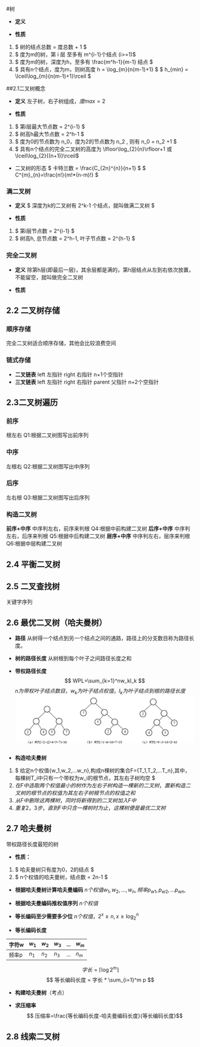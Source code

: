 #树
* **定义**
  
* **性质**
1. $ 树的结点总数 = 度总数 + 1 $
2. $ 度为m的树，第 i 层 至多有 m^{i-1}个结点 (i>=1)$
3. $ 度为m的树，深度为h，至多有 \frac{m^h-1}{m-1} 结点 $
4. $ 具有n个结点，度为m，则树高度 h = \log_{m}{n(m-1)+1} $
 $ h_{min} = \lceil\log_{m}{n(m-1)+1}\rceil $

##2.1二叉树概念
* **定义**
    左子树，右子树组成，$度max=2$

* **性质**
1. $ 第i层最大节点数 = 2^{i-1} $
2. $ 树高h最大节点数 = 2^h-1 $
3. $ 度为0的节点数为 n_0，度为2的节点数为 n_2 , 则有  n_0 = n_2 +1 $
4. $ 具有n个结点的完全二叉树的高度为 \lfloor\log_{2}{n}\rfloor+1 或 \lceil\log_{2}{(n+1)}\rceil$

* 二叉树的形态
$ 卡特兰数 = \frac{C_{2n}^{n}}{n+1} $
$  C^{m}_{n}=\frac{n!}{m!*(n-m)!} $


### 满二叉树
* **定义**
  $ 深度为k的二叉树有 2^k-1 个结点，就叫做满二叉树 $

* **性质**
1. $ 第i层节点数 = 2^{i-1} $
2. $ 树高h,  总节点数 = 2^h-1, 叶子节点数 = 2^{h-1} $


### 完全二叉树
* **定义**
  除第h层(即最后一层)，其余层都是满的，第h层结点从左到右依次放置，不能留空，就叫做完全二叉树

* **性质** 

## 2.2 二叉树存储
### 顺序存储
完全二叉树适合顺序存储，其他会比较浪费空间
### 链式存储
* **二叉链表**
left 左指针
right 右指针
 n+1个空指针
* **三叉链表**
left 左指针
right 右指针
parent 父指针
n+2个空指针


## 2.3二叉树遍历
### 前序
根左右
Q1:根据二叉树图写出前序列
### 中序
左根右
Q2:根据二叉树图写出中序列
### 后序
左右根
Q3:根据二叉树图写出后序列
### 构造二叉树
**前序+中序**
中序判左右，前序来判根
Q4:根据中前构建二叉树
**后序+中序**
中序判左右，后序来判根
Q5:根据中后构建二叉树
**层序+中序**
中序判左右，层序来判根
Q6:根据中层构建二叉树
## 2.4 平衡二叉树

## 2.5 二叉查找树
关键字序列
## 2.6 最优二叉树（哈夫曼树）
* **路径**
从树得一个结点到另一个结点之间的通路，路径上的分支数目称为路径长度。
* **树的路径长度**
从树根到每个叶子之间路径长度之和
* **带权路径长度**
$$ WPL=\sum_{k=1}^nw_kl_k $$
$n 为带权叶子结点数目，w_k 为叶子结点权值，l_k为叶子结点到根的路径长度$
![二叉树带权路径长度](./img/wpl.jpg)

* **构造哈夫曼树**
1. $ 给定n个权值{w_1,w_2,...w_n},构成n棵树的集合F={T_1,T_2,...T_n},其中，每棵树T_i中只有一个带权为w_i的根节点，其左右子树均空 $
2. $在F中选取两个权值最小的树作为左右子树构造一棵新的二叉树，置新构造二叉树的根节点的权值为其左右子树根节点的权值之和$
3. $从F中删除这两棵树，同时将新得到的二叉树加入F中$
4. $重复2，3步，直到F中只含一棵树时为止，这棵树便是最优二叉树$

## 2.7 哈夫曼树
带权路径长度最短的树
* **性质：**
1. $ 哈夫曼树只有度为0，2的结点 $
2. $ n个权值的哈夫曼树，结点数 = 2n-1 $

* **根据哈夫曼树计算哈夫曼编码**
$n个权值{w_1,w_2,...,w_n}, 频率{p_{w1},p_{w2},...p_{wn}},$
* **根据哈夫曼编码推权值序列**
${n个权值}$
* **等长编码至少需要多少位**
$n个权值，2^x \geq n ,  x \geq \log_2^n$

* **等长编码长度**

|字符w| $w_1$ | $w_2$ | $w_3$ |...|$w_m$|
|---|---|----|---|---|---|
|频率p| $n_1$ |$n_2$ |$n_3$|...|$n_m$|

$$ 字长= \lceil\log2^m \rceil $$
$$ 等长编码长度 = 字长 * \sum_{i=1}^m p $$

* **构建哈夫曼树**（考点）

* **求压缩率**
  $$ 压缩率=\frac{等长编码长度-哈夫曼编码长度}{等长编码长度}$$
## 2.8 线索二叉树